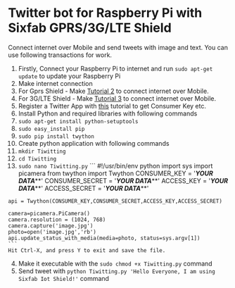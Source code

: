 # Twitter bot for Raspberry Pi with Sixfab GPRS/3G/LTE Shield

Connect internet over Mobile and send tweets with image and text. You can use following transactions for work.

1. Firstly, Connect your Raspberry Pi to internet and run `sudo apt-get update` to update your Raspberry Pi
2. Make internet connection
  1. For Gprs Shield
    - Make [Tutorial 2](https://github.com/sixfab/rpiShields/tree/master/tutorials/tutorial2) to connect internet over Mobile.
  2. For 3G/LTE Shield
    - Make [Tutorial 3](https://github.com/sixfab/rpiShields/tree/master/tutorials/tutorial2) to connect internet over Mobile.
3. Register a Twitter App with [this](https://iag.me/socialmedia/how-to-create-a-twitter-app-in-8-easy-steps/) tutorial to get Consumer Key etc.
4. Install Python and required libraries with following commands
  1. `sudo apt-get install python-setuptools`
  2. `sudo easy_install pip`
  3. `sudo pip install twython`
5. Create python application with following commands
  1. `mkdir Tiwitting`
  2. `cd Tiwitting`
  3. `sudo nano Tiwitting.py`
    ```
    #!/usr/bin/env python
    import sys
    import picamera
    from twython import Twython
    CONSUMER_KEY = '***************YOUR DATA*****************'
    CONSUMER_SECRET = '***************YOUR DATA*****************'
    ACCESS_KEY = '***************YOUR DATA*****************'
    ACCESS_SECRET = '***************YOUR DATA*****************'

    api = Twython(CONSUMER_KEY,CONSUMER_SECRET,ACCESS_KEY,ACCESS_SECRET) 

    camera=picamera.PiCamera()
    camera.resolution = (1024, 768)
    camera.capture('image.jpg')
    photo=open('image.jpg','rb')
    api.update_status_with_media(media=photo, status=sys.argv[1])
    ```
    Hit Ctrl-X, and press Y to exit and save the file. 
  4. Make it executable with the `sudo chmod +x Tiwitting.py` command 
  5. Send tweet with `python Tiwitting.py 'Hello Everyone, I am using Sixfab Iot Shield!'` command
